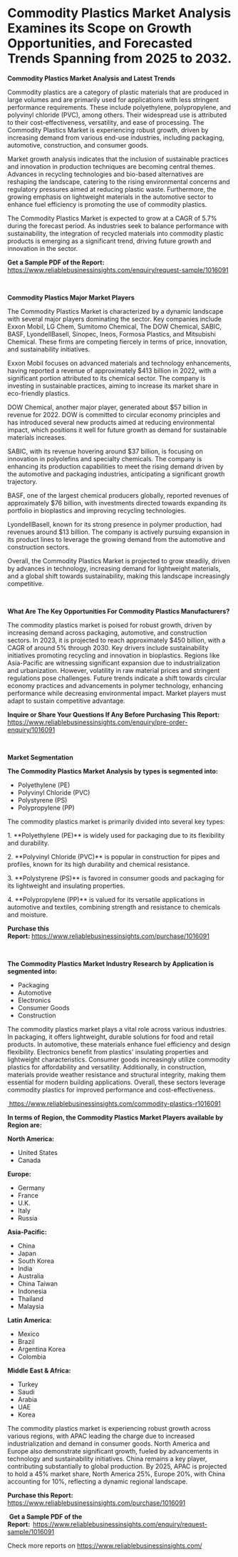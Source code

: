 <p><h1>Commodity Plastics Market Analysis Examines its Scope on Growth Opportunities, and Forecasted Trends Spanning from 2025 to 2032.</h1></p><p><strong>Commodity Plastics Market Analysis and Latest Trends</strong></p>
<p><p>Commodity plastics are a category of plastic materials that are produced in large volumes and are primarily used for applications with less stringent performance requirements. These include polyethylene, polypropylene, and polyvinyl chloride (PVC), among others. Their widespread use is attributed to their cost-effectiveness, versatility, and ease of processing. The Commodity Plastics Market is experiencing robust growth, driven by increasing demand from various end-use industries, including packaging, automotive, construction, and consumer goods.</p><p>Market growth analysis indicates that the inclusion of sustainable practices and innovation in production techniques are becoming central themes. Advances in recycling technologies and bio-based alternatives are reshaping the landscape, catering to the rising environmental concerns and regulatory pressures aimed at reducing plastic waste. Furthermore, the growing emphasis on lightweight materials in the automotive sector to enhance fuel efficiency is promoting the use of commodity plastics.</p><p>The Commodity Plastics Market is expected to grow at a CAGR of 5.7% during the forecast period. As industries seek to balance performance with sustainability, the integration of recycled materials into commodity plastic products is emerging as a significant trend, driving future growth and innovation in the sector.</p></p>
<p><strong>Get a Sample PDF of the Report:&nbsp;</strong> <a href="https://www.reliablebusinessinsights.com/enquiry/request-sample/1016091?utm_campaign=3385&utm_medium=2&utm_source=Github&utm_content=ia&utm_term=05042025&utm_id=commodity-plastics">https://www.reliablebusinessinsights.com/enquiry/request-sample/1016091</a></p>
<p>&nbsp;</p>
<p><strong>Commodity Plastics Major Market Players</strong></p>
<p><p>The Commodity Plastics Market is characterized by a dynamic landscape with several major players dominating the sector. Key companies include Exxon Mobil, LG Chem, Sumitomo Chemical, The DOW Chemical, SABIC, BASF, LyondellBasell, Sinopec, Ineos, Formosa Plastics, and Mitsubishi Chemical. These firms are competing fiercely in terms of price, innovation, and sustainability initiatives.</p><p>Exxon Mobil focuses on advanced materials and technology enhancements, having reported a revenue of approximately $413 billion in 2022, with a significant portion attributed to its chemical sector. The company is investing in sustainable practices, aiming to increase its market share in eco-friendly plastics.</p><p>DOW Chemical, another major player, generated about $57 billion in revenue for 2022. DOW is committed to circular economy principles and has introduced several new products aimed at reducing environmental impact, which positions it well for future growth as demand for sustainable materials increases.</p><p>SABIC, with its revenue hovering around $37 billion, is focusing on innovation in polyolefins and specialty chemicals. The company is enhancing its production capabilities to meet the rising demand driven by the automotive and packaging industries, anticipating a significant growth trajectory.</p><p>BASF, one of the largest chemical producers globally, reported revenues of approximately $76 billion, with investments directed towards expanding its portfolio in bioplastics and improving recycling technologies.</p><p>LyondellBasell, known for its strong presence in polymer production, had revenues around $13 billion. The company is actively pursuing expansion in its product lines to leverage the growing demand from the automotive and construction sectors.</p><p>Overall, the Commodity Plastics Market is projected to grow steadily, driven by advances in technology, increasing demand for lightweight materials, and a global shift towards sustainability, making this landscape increasingly competitive.</p></p>
<p>&nbsp;</p>
<p><strong>What Are The Key Opportunities For Commodity Plastics Manufacturers?</strong></p>
<p><p>The commodity plastics market is poised for robust growth, driven by increasing demand across packaging, automotive, and construction sectors. In 2023, it is projected to reach approximately $450 billion, with a CAGR of around 5% through 2030. Key drivers include sustainability initiatives promoting recycling and innovation in bioplastics. Regions like Asia-Pacific are witnessing significant expansion due to industrialization and urbanization. However, volatility in raw material prices and stringent regulations pose challenges. Future trends indicate a shift towards circular economy practices and advancements in polymer technology, enhancing performance while decreasing environmental impact. Market players must adapt to sustain competitive advantage.</p></p>
<p><strong>Inquire or Share Your Questions If Any Before Purchasing This Report:</strong> <a href="https://www.reliablebusinessinsights.com/enquiry/pre-order-enquiry/1016091?utm_campaign=3385&utm_medium=2&utm_source=Github&utm_content=ia&utm_term=05042025&utm_id=commodity-plastics">https://www.reliablebusinessinsights.com/enquiry/pre-order-enquiry/1016091</a></p>
<p>&nbsp;</p>
<p><strong>Market Segmentation</strong></p>
<p><strong>The Commodity Plastics Market Analysis by types is segmented into:</strong></p>
<p><ul><li>Polyethylene (PE)</li><li>Polyvinyl Chloride (PVC)</li><li>Polystyrene (PS)</li><li>Polypropylene (PP)</li></ul></p>
<p><p>The commodity plastics market is primarily divided into several key types: </p><p>1. **Polyethylene (PE)** is widely used for packaging due to its flexibility and durability.</p><p>2. **Polyvinyl Chloride (PVC)** is popular in construction for pipes and profiles, known for its high durability and chemical resistance. </p><p>3. **Polystyrene (PS)** is favored in consumer goods and packaging for its lightweight and insulating properties. </p><p>4. **Polypropylene (PP)** is valued for its versatile applications in automotive and textiles, combining strength and resistance to chemicals and moisture.</p></p>
<p><strong>Purchase this Report:&nbsp;</strong><a href="https://www.reliablebusinessinsights.com/purchase/1016091?utm_campaign=3385&utm_medium=2&utm_source=Github&utm_content=ia&utm_term=05042025&utm_id=commodity-plastics">https://www.reliablebusinessinsights.com/purchase/1016091</a></p>
<p>&nbsp;</p>
<p><strong>The Commodity Plastics Market Industry Research by Application is segmented into:</strong></p>
<p><ul><li>Packaging</li><li>Automotive</li><li>Electronics</li><li>Consumer Goods</li><li>Construction</li></ul></p>
<p><p>The commodity plastics market plays a vital role across various industries. In packaging, it offers lightweight, durable solutions for food and retail products. In automotive, these materials enhance fuel efficiency and design flexibility. Electronics benefit from plastics' insulating properties and lightweight characteristics. Consumer goods increasingly utilize commodity plastics for affordability and versatility. Additionally, in construction, materials provide weather resistance and structural integrity, making them essential for modern building applications. Overall, these sectors leverage commodity plastics for improved performance and cost-effectiveness.</p></p>
<p><a href="https://www.reliablebusinessinsights.com/commodity-plastics-r1016091?utm_campaign=3385&utm_medium=2&utm_source=Github&utm_content=ia&utm_term=05042025&utm_id=commodity-plastics">&nbsp;https://www.reliablebusinessinsights.com/commodity-plastics-r1016091</a></p>
<p><strong>In terms of Region, the Commodity Plastics Market Players available by Region are:</strong></p>
<p>
    <p> <strong> North America: </strong>
        <ul>
            <li>United States</li>
            <li>Canada</li>
        </ul>
        </p> 
    <p> <strong> Europe: </strong>
        <ul>
            <li>Germany</li>
            <li>France</li>
            <li>U.K.</li>
            <li>Italy</li>
            <li>Russia</li>
        </ul>
        </p> 
    <p> <strong> Asia-Pacific: </strong>
        <ul>
            <li>China</li>
            <li>Japan</li>
            <li>South Korea</li>
            <li>India</li>
            <li>Australia</li>
            <li>China Taiwan</li>
            <li>Indonesia</li>
            <li>Thailand</li>
            <li>Malaysia</li>
        </ul>
        </p> 
    <p> <strong> Latin America: </strong>
        <ul>
            <li>Mexico</li>
            <li>Brazil</li>
            <li>Argentina Korea</li>
            <li>Colombia</li>
        </ul>
        </p> 
    <p> <strong> Middle East & Africa: </strong>
        <ul>
            <li>Turkey</li>
            <li>Saudi</li>
            <li>Arabia</li>
            <li>UAE</li>
            <li>Korea</li>
        </ul>
    </p>
    </p>
<p><p>The commodity plastics market is experiencing robust growth across various regions, with APAC leading the charge due to increased industrialization and demand in consumer goods. North America and Europe also demonstrate significant growth, fueled by advancements in technology and sustainability initiatives. China remains a key player, contributing substantially to global production. By 2025, APAC is projected to hold a 45% market share, North America 25%, Europe 20%, with China accounting for 10%, reflecting a dynamic regional landscape.</p></p>
<p><strong>Purchase this Report: </strong><a href="https://www.reliablebusinessinsights.com/purchase/1016091?utm_campaign=3385&utm_medium=2&utm_source=Github&utm_content=ia&utm_term=05042025&utm_id=commodity-plastics">https://www.reliablebusinessinsights.com/purchase/1016091</a></p>
<p>&nbsp;<strong>Get a Sample PDF of the Report:&nbsp;&nbsp;</strong><a href="https://www.reliablebusinessinsights.com/enquiry/request-sample/1016091?utm_campaign=3385&utm_medium=2&utm_source=Github&utm_content=ia&utm_term=05042025&utm_id=commodity-plastics">https://www.reliablebusinessinsights.com/enquiry/request-sample/1016091</a></p>
<p><strong></strong></p>
<p>Check more reports on <a href="https://www.reliablebusinessinsights.com/?utm_campaign=3385&utm_medium=2&utm_source=Github&utm_content=ia&utm_term=05042025&utm_id=commodity-plastics">https://www.reliablebusinessinsights.com/</a></p>